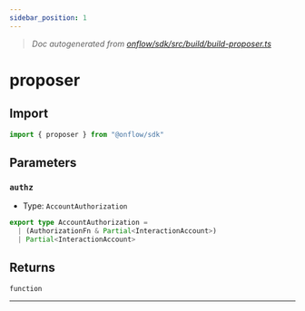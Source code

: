 ```yaml
---
sidebar_position: 1
---
```


> _Doc autogenerated from [onflow/sdk/src/build/build-proposer.ts](https://github.com/onflow/fcl-js/tree/master/packages/sdk/src/build/build-proposer.ts)_

# proposer


## Import

```typescript
import { proposer } from "@onflow/sdk"
```


## Parameters

### `authz` 
- Type: `AccountAuthorization`

```typescript
export type AccountAuthorization =
  | (AuthorizationFn & Partial<InteractionAccount>)
  | Partial<InteractionAccount>
```


## Returns

`function`


---
